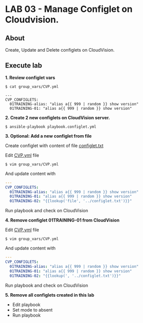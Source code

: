 # LAB 03 - Manage Configlet on Cloudvision.

## About

Create, Update and Delete configlets on CloudVision.

## Execute lab

__1. Review configlet vars__

```shell
$ cat group_vars/CVP.yml

---
CVP_CONFIGLETS:
  01TRAINING-alias: "alias a{{ 999 | random }} show version"
  01TRAINING-01: "alias a{{ 999 | random }} show version"
```

__2. Create 2 new configlets on CloudVision server.__

```shell
$ ansible-playbook playbook.configlet.yml
```

__3. Optional: Add a new configlet from file__

Create configlet with content of file [configlet.txt](configlet.txt)

Edit [CVP.yml](group_vars/CVP.yml) file

```
$ vim group_vars/CVP.yml
```

And update content with

```yaml
---
CVP_CONFIGLETS:
  01TRAINING-alias: "alias a{{ 999 | random }} show version"
  01TRAINING-01: "alias a{{ 999 | random }} show version"
  01TRAINING-02: "{{lookup('file', '../configlet.txt')}}"
```

Run playbook and check on CloudVision

__4. Remove configlet 01TRAINING-01 from CloudVision__

Edit [CVP.yml](group_vars/CVP.yml) file

```
$ vim group_vars/CVP.yml
```

And update content with

```yaml
---
CVP_CONFIGLETS:
  01TRAINING-alias: "alias a{{ 999 | random }} show version"
  01TRAINING-01: "alias a{{ 999 | random }} show version"
  01TRAINING-02: "{{lookup(', '../configlet.txt')}}"
```

Run playbook and check on CloudVision

__5. Remove all configlets created in this lab__

- Edit playbook
- Set mode to absent
- Run playbook
